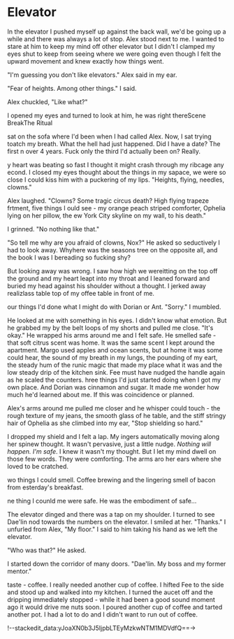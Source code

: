 #  Elevator

In the elevator I pushed myself up against the back wall, we'd be going up a
while and there was always a lot of stop. Alex stood next to me. I wanted to
stare at him to keep my mind off other elevator but I didn't I clamped my eyes
shut to keep from seeing where we were going even though I felt the upward
movement and knew exactly how things went.

"I'm guessing you don't like elevators." Alex said in my ear.

"Fear of heights. Among other things." I said.

Alex chuckled, "Like what?"

I opened my eyes and turned to look at him, he was right thereScene BreakThe Ritual

 sat on the sofa where I'd been when I had called Alex. Now, I sat trying toatch my breath. What the hell had just happened. Did I have a date? The first
n over 4 years. Fuck only the third I'd actually been on? Really.

y heart was beating so fast I thought it might crash through my ribcage any
econd. I closed my eyes thought about the things in my sapace, we
were so close I could kiss him with a puckering of my lips. "Heights, flying,
needles, clowns."

Alex laughed. "Clowns? Some tragic circus death? High flying trapeze frtment, five things I
ould see - my orange peach striped comforter, Ophelia lying on her pillow, the
ew York City skyline on my wall, to his
death."

I grinned. "No nothing like that."

"So tell me why are you afraid of clowns, Nox?" He asked so seductively I had to
look away. Whyhere was the seasons tree on the opposite
all, and the book I was I bereading so fucking shy?

But looking away was wrong. I saw how high we wereitting on the top off the ground and my heart
leapt into my throat and I leaned forward and buried my head against his
shoulder without a thought. I jerked away realizlass table top of my
offee table in front of me.

our things I'd done what I might do
with Dorian or Ant. "Sorry." I mumbled.

He looked at me with something in his eyes. I didn't know what emotion. But he
grabbed my by the belt loops of my shorts and pulled me close. "It's okay." He
wrapped his arms around me and I felt safe. He smelled safe - that soft citrus
scent was home. It was the same scent I kept around the apartment. Margo used
apples and ocean scents, but at home it was some could hear, the sound of my breath in my lungs, the pounding of my
eart, the steady hum of the runic magic that made my place what it was and the
low steady drip of the kitchen sink. Fee must have nudged the handle again as
he scaled the counters.
hree things I'd just started doing
when I got my own place. And Dorian was cinnamon and sugar. It made me wonder
how much he'd learned about me. If this was coincidence or planned.

Alex's arms around me pulled me closer and he whisper could touch - the rough texture of my jeans, the smooth glass of
he table, and the stiff stringy hair of Ophelia as she climbed into my ear, "Stop
shielding so hard."

I dropped my shield and I felt a lap. My
ingers automatically moving along her spinew thought. It wasn't pervasive, just a little
nudge. *Nothing will happen. I'm safe*. I knew it wasn't my thought. But I let
my mind dwell on those few words. They were comforting. The arms aro her ears where she loved to be
cratched.

wo things I could smell. Coffee brewing and the lingering smell of bacon from
esterday's breakfast.

ne thing I counld me were
safe. He was the embodiment of safe…

The elevator dinged and there was a tap on my shoulder. I turned to see Dae'lin
nod towards the numbers on the elevator. I smiled at her. "Thanks." I unfurled
from Alex, "My floor." I said to him taking his hand as we left the elevator.

"Who was that?" He asked.

I started down the corridor of many doors. "Dae'lin. My boss and my former
mentor."
taste - coffee. I really needed another cup of coffee. I
hifted Fee to the side and stood up and walked into my kitchen. I turned the
aucet off and the dripping immediately stopped - while it had been a good sound
 moment ago it would drive me nuts soon. I poured another cup of coffee and
tarted another pot. I had a lot to do and I didn't want to run out of coffee.

!--stackedit_data:yJoaXN0b3J5IjpbLTEyMzkwNTM1MDVdfQ==->
<!--stackedit_data:
eyJoaXN0b3J5IjpbMTQ1MzAwNTE2OV19
-->
